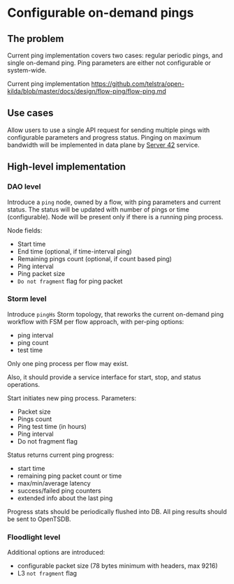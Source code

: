 # Configurable on-demand pings

## The problem
Current ping implementation covers two cases: regular periodic pings, and single on-demand ping. Ping parameters are 
either not configurable or system-wide.

Current ping implementation https://github.com/telstra/open-kilda/blob/master/docs/design/flow-ping/flow-ping.md

## Use cases
Allow users to use a single API request for sending multiple pings with configurable parameters and progress status.
Pinging on maximum bandwidth will be implemented in data plane by [Server 42](../../server42/README.md) service.

## High-level implementation

###  DAO level
Introduce a `ping` node, owned by a flow, with ping parameters and current status. The status will be updated with number 
of pings or time (configurable). Node will be present only if there is a running ping process.

Node fields:
* Start time
* End time (optional, if time-interval ping)
* Remaining pings count (optional, if count based ping)
* Ping interval
* Ping packet size
* `Do not fragment` flag for ping packet
 
 ### Storm level
Introduce `pingHs` Storm topology, that reworks the current on-demand ping workflow with FSM per flow approach, with per-ping options:
* ping interval
* ping count
* test time

Only one ping process per flow may exist.

Also, it should provide a service interface for start, stop, and status operations.

Start initiates new ping process. Parameters: 
* Packet size
* Pings count
* Ping test time (in hours)
* Ping interval
* Do not fragment flag

Status returns current ping progress:
* start time
* remaining ping packet count or time
* max/min/average latency
* success/failed ping counters
* extended info about the last ping

Progress stats should be periodically flushed into DB. All ping results should be sent to OpenTSDB.

### Floodlight level
Additional options are introduced:
* configurable packet size (78 bytes minimum with headers, max 9216)
* L3 `not fragment` flag
